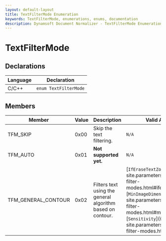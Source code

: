 ```yaml
---
layout: default-layout
title: TextFilterMode Enumeration
keywords: TextFilterMode, enumerations, enums, documentation
description: Dynamsoft Document Normalizer - TextFilterMode Enumeration
---
```


# TextFilterMode

## Declarations

| Language | Declaration |
| -------- | ----------- |
| C/C++ | `enum TextFilterMode` |

## Members

| Member | Value | Description | Valid Arguments |
| ------ | ----- | ----------- | --------------- |
| TFM_SKIP | 0x00 | Skip the text filtering. | `N/A` |
| TFM_AUTO | 0x01 | **Not supported yet.** | `N/A` |
| TFM_GENERAL_CONTOUR | 0x02 | Filters text using the general algorithm based on contour. | [`IfEraseTextZone`]({{ site.parameters_reference }}text-filter-modes.html#iferasetextzone)<br>[`MinImageDimension`]({{ site.parameters_reference }}text-filter-modes.html#minimagedimension)<br>[`Sensitivity`]({{ site.parameters_reference }}text-filter-modes.html#sensitivity) |
